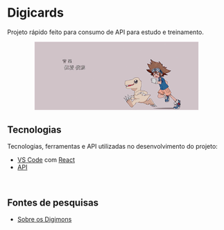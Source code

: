 # Digicards

Projeto rápido feito para consumo de API para estudo e treinamento.


<p align="center">
  <img src="./img/Digimon.gif" alt="Página inicial" width="75%" />
</p>

## Tecnologias

Tecnologias, ferramentas e API utilizadas no desenvolvimento do projeto:

- [VS Code](https://code.visualstudio.com/) com [React](https://pt-br.legacy.reactjs.org/)
- [API](https://digimon-api.vercel.app/api/digimon)

<br>

## Fontes de pesquisas

 - [Sobre os Digimons](https://simplesmentedigimon.blogspot.com/2013/04/tudo-sobre-digimon.html)
